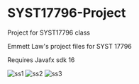 # SYST17796-Project
Project for SYST17796 class

Emmett Law's project files for SYST 17796

Requires Javafx sdk 16

![ss1](https://user-images.githubusercontent.com/84769242/129816822-25e7fd45-ec33-41d0-b88c-88d77b48a970.PNG)
![ss2](https://user-images.githubusercontent.com/84769242/129816824-e4821b74-42e3-4388-8214-458a829b999d.PNG)
![ss3](https://user-images.githubusercontent.com/84769242/129816829-692c557d-c24d-4aee-8ec7-3a38b0ed9592.PNG)


